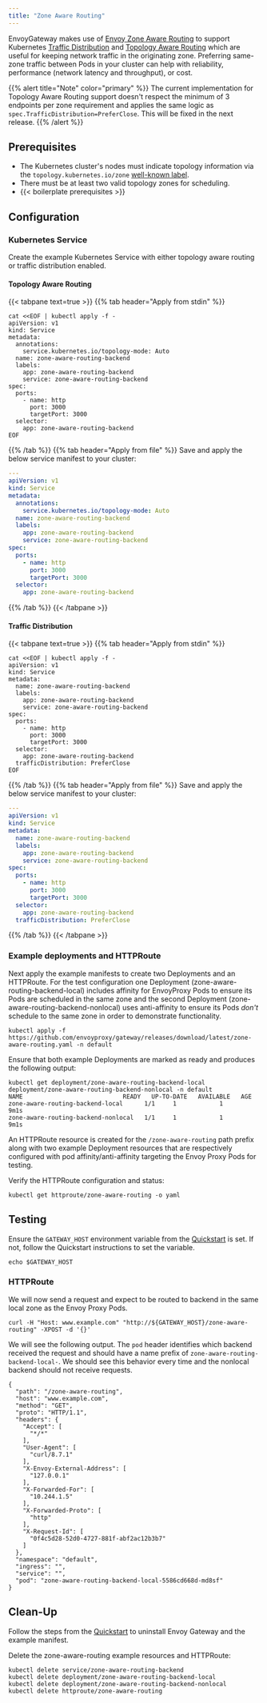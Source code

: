 ```yaml
---
title: "Zone Aware Routing"
---
```


EnvoyGateway makes use of [Envoy Zone Aware Routing][Envoy Zone Aware Routing] to support Kubernetes [Traffic Distribution][Traffic Distribution] 
and [Topology Aware Routing][Topology Aware Routing] which are useful for keeping network traffic in the originating zone.
Preferring same-zone traffic between Pods in your cluster can help with reliability, performance (network latency and throughput), or cost.

{{% alert title="Note" color="primary" %}}
The current implementation for Topology Aware Routing support doesn't respect the minimum of 3 endpoints per zone
requirement and applies the same logic as `spec.TrafficDistribution=PreferClose`. This will be fixed in the next release.
{{% /alert %}}


## Prerequisites
* The Kubernetes cluster's nodes must indicate topology information via the `topology.kubernetes.io/zone` [well-known label][Kubernetes well-known metadata].
* There must be at least two valid topology zones for scheduling.
* {{< boilerplate prerequisites >}}

## Configuration

### Kubernetes Service
Create the example Kubernetes Service with either topology aware routing or traffic distribution enabled.

#### Topology Aware Routing
{{< tabpane text=true >}}
{{% tab header="Apply from stdin" %}}
```shell
cat <<EOF | kubectl apply -f -
apiVersion: v1
kind: Service
metadata:
  annotations:
    service.kubernetes.io/topology-mode: Auto
  name: zone-aware-routing-backend
  labels:
    app: zone-aware-routing-backend
    service: zone-aware-routing-backend
spec:
  ports:
    - name: http
      port: 3000
      targetPort: 3000
  selector:
    app: zone-aware-routing-backend
EOF
```
{{% /tab %}}
{{% tab header="Apply from file" %}}
Save and apply the below service manifest to your cluster:
```yaml
---
apiVersion: v1
kind: Service
metadata:
  annotations:
    service.kubernetes.io/topology-mode: Auto
  name: zone-aware-routing-backend
  labels:
    app: zone-aware-routing-backend
    service: zone-aware-routing-backend
spec:
  ports:
    - name: http
      port: 3000
      targetPort: 3000
  selector:
    app: zone-aware-routing-backend
```
{{% /tab %}}
{{< /tabpane >}}

#### Traffic Distribution
{{< tabpane text=true >}}
{{% tab header="Apply from stdin" %}}
```shell
cat <<EOF | kubectl apply -f -
apiVersion: v1
kind: Service
metadata:
  name: zone-aware-routing-backend
  labels:
    app: zone-aware-routing-backend
    service: zone-aware-routing-backend
spec:
  ports:
    - name: http
      port: 3000
      targetPort: 3000
  selector:
    app: zone-aware-routing-backend
  trafficDistribution: PreferClose
EOF
```
{{% /tab %}}
{{% tab header="Apply from file" %}}
Save and apply the below service manifest to your cluster:
```yaml
---
apiVersion: v1
kind: Service
metadata:
  name: zone-aware-routing-backend
  labels:
    app: zone-aware-routing-backend
    service: zone-aware-routing-backend
spec:
  ports:
    - name: http
      port: 3000
      targetPort: 3000
  selector:
    app: zone-aware-routing-backend
  trafficDistribution: PreferClose
```
{{% /tab %}}
{{< /tabpane >}}


### Example deployments and HTTPRoute
Next apply the example manifests to create two Deployments and an HTTPRoute. For the test configuration one Deployment
(zone-aware-routing-backend-local) includes affinity for EnvoyProxy Pods to ensure its Pods are scheduled in the same
zone and the second Deployment (zone-aware-routing-backend-nonlocal) uses anti-affinity to ensure its Pods _don't_ 
schedule to the same zone in order to demonstrate functionality. 
```shell
kubectl apply -f https://github.com/envoyproxy/gateway/releases/download/latest/zone-aware-routing.yaml -n default
```

Ensure that both example Deployments are marked as ready and produces the following output:
```shell
kubectl get deployment/zone-aware-routing-backend-local deployment/zone-aware-routing-backend-nonlocal -n default
NAME                            READY   UP-TO-DATE   AVAILABLE   AGE
zone-aware-routing-backend-local      1/1     1            1           9m1s
zone-aware-routing-backend-nonlocal   1/1     1            1           9m1s

```

An HTTPRoute resource is created for the `/zone-aware-routing` path prefix along with two example Deployment resources that 
are respectively configured with pod affinity/anti-affinity targeting the Envoy Proxy Pods for testing.

Verify the HTTPRoute configuration and status:

```shell
kubectl get httproute/zone-aware-routing -o yaml
```

## Testing

Ensure the `GATEWAY_HOST` environment variable from the [Quickstart](../../quickstart) is set. If not, follow the
Quickstart instructions to set the variable.

```shell
echo $GATEWAY_HOST
```

### HTTPRoute

We will now send a request and expect to be routed to backend in the same local zone as the Envoy Proxy Pods.

```shell
curl -H "Host: www.example.com" "http://${GATEWAY_HOST}/zone-aware-routing" -XPOST -d '{}'
```

We will see the following output. The `pod` header identifies which backend received the request and should have
a name prefix of `zone-aware-routing-backend-local-`. We should see this behavior every time and the nonlocal backend should
not receive requests.

```
{
  "path": "/zone-aware-routing",
  "host": "www.example.com",
  "method": "GET",
  "proto": "HTTP/1.1",
  "headers": {
    "Accept": [
      "*/*"
    ],
    "User-Agent": [
      "curl/8.7.1"
    ],
    "X-Envoy-External-Address": [
      "127.0.0.1"
    ],
    "X-Forwarded-For": [
      "10.244.1.5"
    ],
    "X-Forwarded-Proto": [
      "http"
    ],
    "X-Request-Id": [
      "0f4c5d28-52d0-4727-881f-abf2ac12b3b7"
    ]
  },
  "namespace": "default",
  "ingress": "",
  "service": "",
  "pod": "zone-aware-routing-backend-local-5586cd668d-md8sf"
}
```


## Clean-Up

Follow the steps from the [Quickstart](../../quickstart) to uninstall Envoy Gateway and the example manifest.

Delete the zone-aware-routing example resources and HTTPRoute:

```shell
kubectl delete service/zone-aware-routing-backend 
kubectl delete deployment/zone-aware-routing-backend-local
kubectl delete deployment/zone-aware-routing-backend-nonlocal
kubectl delete httproute/zone-aware-routing
```

[Traffic Distribution]: https://kubernetes.io/docs/concepts/services-networking/service/#traffic-distribution
[Topology Aware Routing]: https://kubernetes.io/docs/concepts/services-networking/topology-aware-routing/
[Kubernetes well-known metadata]: https://kubernetes.io/docs/reference/labels-annotations-taints/#topologykubernetesiozone
[Envoy Zone Aware Routing]: https://www.envoyproxy.io/docs/envoy/latest/intro/arch_overview/upstream/load_balancing/zone_aware